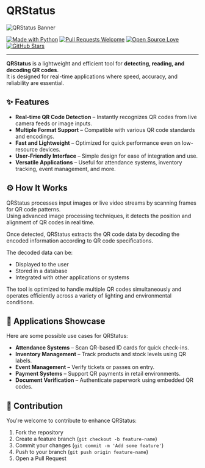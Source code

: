 # QRStatus

![QRStatus Banner](https://github.com/user-attachments/assets/8f58074d-f065-41d5-947a-4c01437a516c)

[![Made with Python](https://img.shields.io/badge/Made%20with-Python-blue.svg)](https://www.python.org/)
[![Pull Requests Welcome](https://img.shields.io/badge/PRs-welcome-brightgreen.svg)](http://makeapullrequest.com)
[![Open Source Love](https://img.shields.io/badge/Open%20Source-%E2%9D%A4-red.svg)](https://opensource.org/)
[![GitHub Stars](https://img.shields.io/github/stars/Lavi-hk/QRStatus?style=social)](https://github.com/Lavi-hk/QRStatus/stargazers)

---

**QRStatus** is a lightweight and efficient tool for **detecting, reading, and decoding QR codes**.  
It is designed for real-time applications where speed, accuracy, and reliability are essential.

## ✨ Features

- **Real-time QR Code Detection** – Instantly recognizes QR codes from live camera feeds or image inputs.  
- **Multiple Format Support** – Compatible with various QR code standards and encodings.  
- **Fast and Lightweight** – Optimized for quick performance even on low-resource devices.  
- **User-Friendly Interface** – Simple design for ease of integration and use.  
- **Versatile Applications** – Useful for attendance systems, inventory tracking, event management, and more.

## ⚙️ How It Works

QRStatus processes input images or live video streams by scanning frames for QR code patterns.  
Using advanced image processing techniques, it detects the position and alignment of QR codes in real time.  

Once detected, QRStatus extracts the QR code data by decoding the encoded information according to QR code specifications.

The decoded data can be:
- Displayed to the user  
- Stored in a database  
- Integrated with other applications or systems  

The tool is optimized to handle multiple QR codes simultaneously and operates efficiently across a variety of lighting and environmental conditions.

## 🚀 Applications Showcase

Here are some possible use cases for QRStatus:

- **Attendance Systems** – Scan QR-based ID cards for quick check-ins.  
- **Inventory Management** – Track products and stock levels using QR labels.  
- **Event Management** – Verify tickets or passes on entry.  
- **Payment Systems** – Support QR payments in retail environments.  
- **Document Verification** – Authenticate paperwork using embedded QR codes.  

## 🤝 Contribution

You're welcome to contribute to enhance QRStatus:

1. Fork the repository  
2. Create a feature branch (`git checkout -b feature-name`)  
3. Commit your changes (`git commit -m 'Add some feature'`)  
4. Push to your branch (`git push origin feature-name`)  
5. Open a Pull Request  

